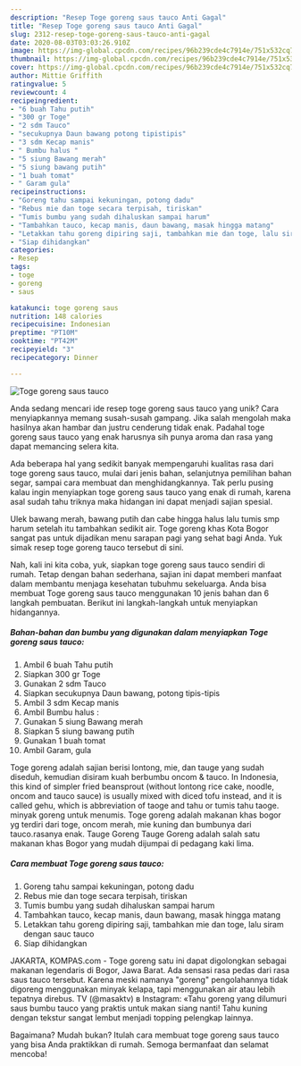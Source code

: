 ```yaml
---
description: "Resep Toge goreng saus tauco Anti Gagal"
title: "Resep Toge goreng saus tauco Anti Gagal"
slug: 2312-resep-toge-goreng-saus-tauco-anti-gagal
date: 2020-08-03T03:03:26.910Z
image: https://img-global.cpcdn.com/recipes/96b239cde4c7914e/751x532cq70/toge-goreng-saus-tauco-foto-resep-utama.jpg
thumbnail: https://img-global.cpcdn.com/recipes/96b239cde4c7914e/751x532cq70/toge-goreng-saus-tauco-foto-resep-utama.jpg
cover: https://img-global.cpcdn.com/recipes/96b239cde4c7914e/751x532cq70/toge-goreng-saus-tauco-foto-resep-utama.jpg
author: Mittie Griffith
ratingvalue: 5
reviewcount: 4
recipeingredient:
- "6 buah Tahu putih"
- "300 gr Toge"
- "2 sdm Tauco"
- "secukupnya Daun bawang potong tipistipis"
- "3 sdm Kecap manis"
- " Bumbu halus "
- "5 siung Bawang merah"
- "5 siung bawang putih"
- "1 buah tomat"
- " Garam gula"
recipeinstructions:
- "Goreng tahu sampai kekuningan, potong dadu"
- "Rebus mie dan toge secara terpisah, tiriskan"
- "Tumis bumbu yang sudah dihaluskan sampai harum"
- "Tambahkan tauco, kecap manis, daun bawang, masak hingga matang"
- "Letakkan tahu goreng dipiring saji, tambahkan mie dan toge, lalu siram dengan sauc tauco"
- "Siap dihidangkan"
categories:
- Resep
tags:
- toge
- goreng
- saus

katakunci: toge goreng saus 
nutrition: 148 calories
recipecuisine: Indonesian
preptime: "PT10M"
cooktime: "PT42M"
recipeyield: "3"
recipecategory: Dinner

---
```



![Toge goreng saus tauco](https://img-global.cpcdn.com/recipes/96b239cde4c7914e/751x532cq70/toge-goreng-saus-tauco-foto-resep-utama.jpg)

Anda sedang mencari ide resep toge goreng saus tauco yang unik? Cara menyiapkannya memang susah-susah gampang. Jika salah mengolah maka hasilnya akan hambar dan justru cenderung tidak enak. Padahal toge goreng saus tauco yang enak harusnya sih punya aroma dan rasa yang dapat memancing selera kita.

Ada beberapa hal yang sedikit banyak mempengaruhi kualitas rasa dari toge goreng saus tauco, mulai dari jenis bahan, selanjutnya pemilihan bahan segar, sampai cara membuat dan menghidangkannya. Tak perlu pusing kalau ingin menyiapkan toge goreng saus tauco yang enak di rumah, karena asal sudah tahu triknya maka hidangan ini dapat menjadi sajian spesial.

Ulek bawang merah, bawang putih dan cabe hingga halus lalu tumis smp harum setelah itu tambahkan sedikit air. Toge goreng khas Kota Bogor sangat pas untuk dijadikan menu sarapan pagi yang sehat bagi Anda. Yuk simak resep toge goreng tauco tersebut di sini.


Nah, kali ini kita coba, yuk, siapkan toge goreng saus tauco sendiri di rumah. Tetap dengan bahan sederhana, sajian ini dapat memberi manfaat dalam membantu menjaga kesehatan tubuhmu sekeluarga. Anda bisa membuat Toge goreng saus tauco menggunakan 10 jenis bahan dan 6 langkah pembuatan. Berikut ini langkah-langkah untuk menyiapkan hidangannya.

<!--inarticleads1-->

##### Bahan-bahan dan bumbu yang digunakan dalam menyiapkan Toge goreng saus tauco:

1. Ambil 6 buah Tahu putih
1. Siapkan 300 gr Toge
1. Gunakan 2 sdm Tauco
1. Siapkan secukupnya Daun bawang, potong tipis-tipis
1. Ambil 3 sdm Kecap manis
1. Ambil  Bumbu halus :
1. Gunakan 5 siung Bawang merah
1. Siapkan 5 siung bawang putih
1. Gunakan 1 buah tomat
1. Ambil  Garam, gula


Toge goreng adalah sajian berisi lontong, mie, dan tauge yang sudah diseduh, kemudian disiram kuah berbumbu oncom &amp; tauco. In Indonesia, this kind of simpler fried beansprout (without lontong rice cake, noodle, oncom and tauco sauce) is usually mixed with diced tofu instead, and it is called gehu, which is abbreviation of taoge and tahu or tumis tahu taoge. minyak goreng untuk menumis. Toge goreng adalah makanan khas bogor yg terdiri dari toge, oncom merah, mie kuning dan bumbunya dari tauco.rasanya enak. Tauge Goreng Tauge Goreng adalah salah satu makanan khas Bogor yang mudah dijumpai di pedagang kaki lima. 

<!--inarticleads2-->

##### Cara membuat Toge goreng saus tauco:

1. Goreng tahu sampai kekuningan, potong dadu
1. Rebus mie dan toge secara terpisah, tiriskan
1. Tumis bumbu yang sudah dihaluskan sampai harum
1. Tambahkan tauco, kecap manis, daun bawang, masak hingga matang
1. Letakkan tahu goreng dipiring saji, tambahkan mie dan toge, lalu siram dengan sauc tauco
1. Siap dihidangkan


JAKARTA, KOMPAS.com - Toge goreng satu ini dapat digolongkan sebagai makanan legendaris di Bogor, Jawa Barat. Ada sensasi rasa pedas dari rasa saus tauco tersebut. Karena meski namanya &#34;goreng&#34; pengolahannya tidak digoreng menggunakan minyak kelapa, tapi menggunakan air atau lebih tepatnya direbus. TV (@masaktv) в Instagram: «Tahu goreng yang dilumuri saus bumbu tauco yang praktis untuk makan siang nanti! Tahu kuning dengan tekstur sangat lembut menjadi topping pelengkap lainnya. 

Bagaimana? Mudah bukan? Itulah cara membuat toge goreng saus tauco yang bisa Anda praktikkan di rumah. Semoga bermanfaat dan selamat mencoba!
